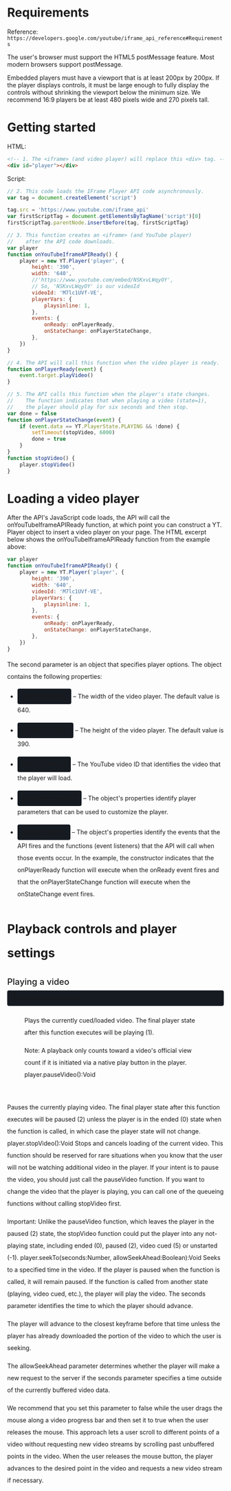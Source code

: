# Requirements

Reference: `https://developers.google.com/youtube/iframe_api_reference#Requirements`

The user's browser must support the HTML5 postMessage feature. Most modern browsers support postMessage.

Embedded players must have a viewport that is at least 200px by 200px. If the player displays controls, it must be large enough to fully display the controls without shrinking the viewport below the minimum size. We recommend 16:9 players be at least 480 pixels wide and 270 pixels tall.

# Getting started

HTML:

```html
<!-- 1. The <iframe> (and video player) will replace this <div> tag. -->
<div id="player"></div>
```

Script:

```javascript
// 2. This code loads the IFrame Player API code asynchronously.
var tag = document.createElement('script')

tag.src = 'https://www.youtube.com/iframe_api'
var firstScriptTag = document.getElementsByTagName('script')[0]
firstScriptTag.parentNode.insertBefore(tag, firstScriptTag)

// 3. This function creates an <iframe> (and YouTube player)
//    after the API code downloads.
var player
function onYouTubeIframeAPIReady() {
    player = new YT.Player('player', {
        height: '390',
        width: '640',
        //'https://www.youtube.com/embed/NSKxvLWqyOY',
        // So, 'NSKxvLWqyOY' is our videoId
        videoId: 'M7lc1UVf-VE',
        playerVars: {
            playsinline: 1,
        },
        events: {
            onReady: onPlayerReady,
            onStateChange: onPlayerStateChange,
        },
    })
}

// 4. The API will call this function when the video player is ready.
function onPlayerReady(event) {
    event.target.playVideo()
}

// 5. The API calls this function when the player's state changes.
//    The function indicates that when playing a video (state=1),
//    the player should play for six seconds and then stop.
var done = false
function onPlayerStateChange(event) {
    if (event.data == YT.PlayerState.PLAYING && !done) {
        setTimeout(stopVideo, 6000)
        done = true
    }
}
function stopVideo() {
    player.stopVideo()
}
```

# Loading a video player

After the API's JavaScript code loads, the API will call the onYouTubeIframeAPIReady function, at which point you can construct a YT. Player object to insert a video player on your page. The HTML excerpt below shows the onYouTubeIframeAPIReady function from the example above:

```javascript
var player
function onYouTubeIframeAPIReady() {
    player = new YT.Player('player', {
        height: '390',
        width: '640',
        videoId: 'M7lc1UVf-VE',
        playerVars: {
            playsinline: 1,
        },
        events: {
            onReady: onPlayerReady,
            onStateChange: onPlayerStateChange,
        },
    })
}
```

<div style="line-height:2">
The second parameter is an object that specifies player options. The object contains the following properties:
<ul style="display: flex; flex-direction: column; gap:15px">
  <li><div style="display:inline-block; background-color: #161b22; padding: 4px 12px; border-radius: 4px">width (number)</div> – The width of the video player. The default value is 640.</li>
  <li><div style="display:inline-block; background-color: #161b22; padding: 4px 12px; border-radius: 4px">height (number)</div> – The height of the video player. The default value is 390.</li>
  <li><div style="display:inline-block; background-color: #161b22; padding: 4px 12px; border-radius: 4px">videoId (string)</div> – The YouTube video ID that identifies the video that the player will load.</li>
  <li><div style="display:inline-block; background-color: #161b22; padding: 4px 12px; border-radius: 4px">playerVars (object)</div> – The object's properties identify player parameters that can be used to customize the player.</li>
  <li>
    <div style="display:inline-block; background-color: #161b22; padding: 4px 12px; border-radius: 4px">events (object)</div> – The object's properties identify the events that the API fires and the functions (event listeners)
    that the API will call when those events occur. In the example, the constructor indicates that the onPlayerReady
    function will execute when the onReady event fires and that the onPlayerStateChange function will execute
    when the onStateChange event fires.
  </li>
</ul>
<div>

# Playback controls and player settings

<div style="font-weight:500; font-size:20px" >Playing a video</div>
<div style="background-color: #161b22; padding: 4px 12px; border-radius: 4px">player.playVideo():Void</div>
<div style="padding: 20px 40px">
  Plays the currently cued/loaded video. The final player state after this function executes will be playing (1).
  
  Note: A playback only counts toward a video's official view count if it is initiated via a native play button in the player.
  player.pauseVideo():Void
</div>

Pauses the currently playing video. The final player state after this function executes will be paused (2) unless the player is in the ended (0) state when the function is called, in which case the player state will not change.
player.stopVideo():Void
Stops and cancels loading of the current video. This function should be reserved for rare situations when you know that the user will not be watching additional video in the player. If your intent is to pause the video, you should just call the pauseVideo function. If you want to change the video that the player is playing, you can call one of the queueing functions without calling stopVideo first.

Important: Unlike the pauseVideo function, which leaves the player in the paused (2) state, the stopVideo function could put the player into any not-playing state, including ended (0), paused (2), video cued (5) or unstarted (-1).
player.seekTo(seconds:Number, allowSeekAhead:Boolean):Void
Seeks to a specified time in the video. If the player is paused when the function is called, it will remain paused. If the function is called from another state (playing, video cued, etc.), the player will play the video.
The seconds parameter identifies the time to which the player should advance.

The player will advance to the closest keyframe before that time unless the player has already downloaded the portion of the video to which the user is seeking.

The allowSeekAhead parameter determines whether the player will make a new request to the server if the seconds parameter specifies a time outside of the currently buffered video data.

We recommend that you set this parameter to false while the user drags the mouse along a video progress bar and then set it to true when the user releases the mouse. This approach lets a user scroll to different points of a video without requesting new video streams by scrolling past unbuffered points in the video. When the user releases the mouse button, the player advances to the desired point in the video and requests a new video stream if necessary.
